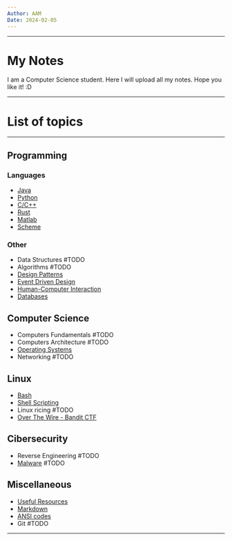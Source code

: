 ```yaml
---
Author: AAM
Date: 2024-02-05
---
```

---
# My Notes

I am a Computer Science student. Here I will upload all my notes.
Hope you like it!  :D

---

# List of topics

---
## Programming
### Languages
- [Java](Programming/Java/README.md)
- [Python](Programming/Python/README.md)
- [C/C++](Programming/C/README.md)
- [Rust](Programming/Rust/README.md)
- [Matlab](Programming/Matlab/README.md)
- [Scheme](Programming/Other/SCHEME.md)

### Other
- Data Structures #TODO
- Algorithms #TODO
- [Design Patterns](Programming/Patterns/README.md)
- [Event Driven Design](Programming/Other/EDD.md)
- [Human-Computer Interaction](Programming/GUI/README.md)
- [Databases](Programming/Databases/README.md)

## Computer Science
- Computers Fundamentals #TODO
- Computers Architecture #TODO
- [Operating Systems](CS/OS/README.md)
- Networking #TODO
## Linux
- [Bash](/Linux/Bash.md)
- [Shell Scripting](/Linux/Shell_Scripting.md)
- Linux ricing #TODO
- [Over The Wire - Bandit CTF](Linux/Over_The_Wire.md)

## Cibersecurity
- Reverse Engineering #TODO 
- [Malware](Sec/Malware/index.md) #TODO
## Miscellaneous
- [Useful Resources](/Others/UsefulResources.md)
- [Markdown](/Others/Markdown.md)
- [ANSI codes](/Others/ANSI_codes.md)
- Git #TODO


---
